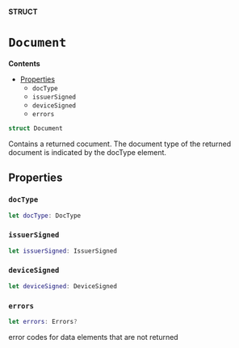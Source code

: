 **STRUCT**

# `Document`

**Contents**

- [Properties](#properties)
  - `docType`
  - `issuerSigned`
  - `deviceSigned`
  - `errors`

```swift
struct Document
```

Contains a returned cocument. The document type of the returned document is indicated by the docType element.

## Properties
### `docType`

```swift
let docType: DocType
```

### `issuerSigned`

```swift
let issuerSigned: IssuerSigned
```

### `deviceSigned`

```swift
let deviceSigned: DeviceSigned
```

### `errors`

```swift
let errors: Errors?
```

error codes for data elements that are not returned
